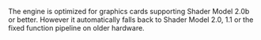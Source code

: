 The engine is optimized for graphics cards supporting Shader Model 2.0b or better. However it automatically falls back to Shader Model 2.0, 1.1 or the fixed function pipeline on older hardware.